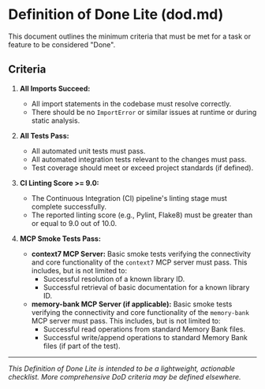 # Definition of Done Lite (dod.md)

This document outlines the minimum criteria that must be met for a task or feature to be considered "Done".

## Criteria

1.  **All Imports Succeed:**
    *   All import statements in the codebase must resolve correctly.
    *   There should be no `ImportError` or similar issues at runtime or during static analysis.

2.  **All Tests Pass:**
    *   All automated unit tests must pass.
    *   All automated integration tests relevant to the changes must pass.
    *   Test coverage should meet or exceed project standards (if defined).

3.  **CI Linting Score >= 9.0:**
    *   The Continuous Integration (CI) pipeline's linting stage must complete successfully.
    *   The reported linting score (e.g., Pylint, Flake8) must be greater than or equal to 9.0 out of 10.0.

4.  **MCP Smoke Tests Pass:**
    *   **context7 MCP Server:** Basic smoke tests verifying the connectivity and core functionality of the `context7` MCP server must pass. This includes, but is not limited to:
        *   Successful resolution of a known library ID.
        *   Successful retrieval of basic documentation for a known library ID.
    *   **memory-bank MCP Server (if applicable):** Basic smoke tests verifying the connectivity and core functionality of the `memory-bank` MCP server must pass. This includes, but is not limited to:
        *   Successful read operations from standard Memory Bank files.
        *   Successful write/append operations to standard Memory Bank files (if part of the test).

---

*This Definition of Done Lite is intended to be a lightweight, actionable checklist. More comprehensive DoD criteria may be defined elsewhere.*